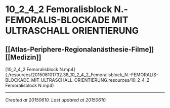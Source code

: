 # 10_2_4_2 Femoralisblock N.-FEMORALIS-BLOCKADE MIT ULTRASCHALL ORIENTIERUNG
 [[Atlas-Periphere-Regionalanästhesie-Filme]] [[Medizin]] 
---



[10\_2\_4\_2 Femoralisblock N.mp4](./resources/201506101732.38_10_2_4_2_Femoralisblock_N.-FEMORALIS-BLOCKADE_MIT_ULTRASCHALL_ORIENTIERUNG.resources/10_2_4_2 Femoralisblock N.mp4)

---

_Created at 20150610._
_Last updated at 20150610._



